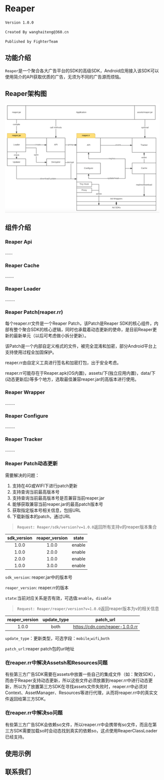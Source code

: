 # Reaper
`Version 1.0.0`<p/>
`Created By wanghaiteng@360.cn`<p/>
`Published by FighterTeam`

## 功能介绍
`Reaper`是一个聚合各大广告平台的SDK的高级SDK，Android应用接入该SDK可以使用简介的API获取优质的广告，无须为不同的广告源而烦恼。

## Reaper架构图
![](./Reaper架构图.png?raw=true)

## 组件介绍
### Reaper Api
......

### Reaper Cache
.......

### Reaper Loader
........

### Reaper Patch(reaper.rr)
每个reaper.rr文件是一个Reaper Patch，该Patch是Reaper SDK的核心组件，内部有整个聚合SDK的核心逻辑，同时也承载着动态更新的使命，是目前Reaper更新的最新单元（以后可考虑做小拆分更新）。

该Patch是一个内部自定义格式的文件，被完全混淆和加密，部分Android平台上支持使用过程全加固保护。

reaper.rr由自定义工具进行签名和加密打包，出于安全考虑。

reaper.rr可能存在于Reaper.apk(OS内置)，assets/下(独立应用内置)，data/下(动态更新后)等多个地方，选取最佳兼容reaper.jar的高版本进行使用。

### Reaper Wrapper
........

### Reaper Configure
........

### Reaper Tracker
........

### Reaper Patch动态更新
需要解决的问题：
1. 支持在4G或WIFI下进行patch更新
2. 支持查询当前最高版本号
3. 支持查询当前最高版本号是否兼容当前reaper.jar 
4. 能够获取兼容当前reaper.jar的最高patch版本号
5. 获取指定版本号相关信息，包括URL
6. 下载新版本的patch，通过URL

>`Request: Reaper/sdk/version?v=1.0.0`返回所有支持v的reaper版本集合

|sdk_version| reaper_version | state |
|:---------:|:--------------:|:-----:|
| 1.0.0	    | 1.0.0		     | enable|
| 1.0.0	    | 2.0.0		     | enable|
| 2.0.0	    | 1.0.0		     | enable|
| 1.0.0	    | 3.0.0		     | enable|

`sdk_version`: reaper.jar中的版本号

`reaper_version`: reaper.rr的版本

`state`:当前对应关系是否有效，可选值:`enable`，`disable`

>`Request: Reaper/reaper/version?v=1.0.0`返回reaper版本为v的相关信息

| reaper_version | update_type | patch_url |
|:--------------:|:-----------:|:---------:|
| 1.0.0 | both | https://cdn.com/reaper-1.0.0.rr |

`update_type`：更新类型，可选字段：`mobile`,`wifi`,`both`

`patch_url`:reaper patch包的url地址

### 在reaper.rr中解决Assetsh和Resources问题
有些第三方广告SDK需要在assets中放置一些自己的集成文件（如：聚效SDK），而由于Reaper支持动态更新，所以这些文件必须放置到reaper.rr中进行动态更新，所以为了放置第三方SDK在寻找assets文件失败时，reaper.rr中必须对Context、AssetManager、Resources等进行代理，从而将reaper.rr中的真实文件返回给第三方SDK。

### 在reaper.rr中解决so问题
有些第三方广告SDK会依赖so文件，所以reaper.rr中会携带有so文件，而且在第三方SDK需要加载so时会动态找到真实的依赖so，这点使用ReaperClassLoader已经支持。

## 使用示例

## 联系我们